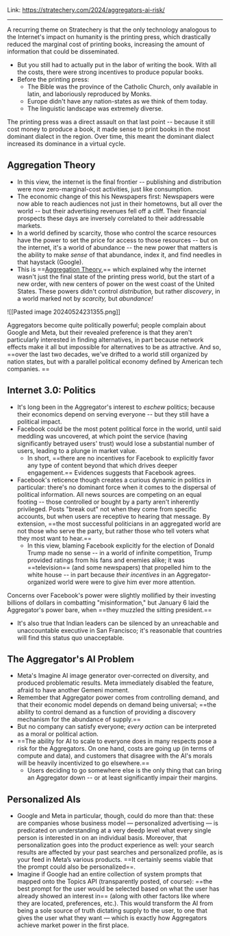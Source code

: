 Link: https://stratechery.com/2024/aggregators-ai-risk/

----

A recurring theme on Stratechery is that the only technology analogous to the Internet's impact on humanity is the printing press, which drastically reduced the marginal cost of printing books, increasing the amount of information that could be disseminated.
- But you still had to actually put in the labor of writing the book. With all the costs, there were strong incentives to produce popular books.
- Before the printing press:
	- The Bible was the province of the Catholic Church, only available in latin, and laboriously reproduced by Monks.
	- Europe didn't have any nation-states as we think of them today.
	- The linguistic landscape was extremely diverse.

The printing press was a direct assault on that last point -- because it still cost money to produce a book, it made sense to print books in the most dominant dialect in the region. Over time, this meant the dominant dialect increased its dominance in a virtual cycle.

## Aggregation Theory
- In this view, the internet is the final frontier -- publishing and distribution were now zero-marginal-cost activities, just like consumption.
- The economic change of this his Newspapers first: Newspapers were now able to reach audiences not just in their hometowns, but all over the world -- but their advertising revenues fell off a cliff. Their financial prospects these days are inversely correlated to their addressable markets.
- In a world defined by scarcity, those who control the scarce resources have the power to set the price for access to those resources -- but on the internet, it's a world of abundance -- the new power that matters is the ability to make *sense* of that abundance, index it, and find needles in that haystack (Google).
- This is ==[Aggregation Theory](https://stratechery.com/2015/aggregation-theory/),== which explained why the internet wasn't just the final state of the printing press world, but the start of a new order, with new centers of power on the west coast of the United States. These powers didn't control *distribution,* but rather *discovery*, in a world marked not by *scarcity,* but *abundance!*

![[Pasted image 20240524231355.png]]

Aggregators become quite politically powerful; people complain about Google and Meta, but their revealed preference is that they aren't particularly interested in finding alternatives, in part because network effects make it all but impossible for alternatives to be as attractive. And so, ==over the last two decades, we've drifted to a world still organized by nation states, but with a parallel political economy defined by American tech companies. ==


## Internet 3.0: Politics
- It's long been in the Aggregator's interest to *eschew* politics; because their economics depend on serving everyone -- but they still have a political impact.
- Facebook could be the most potent political force in the world, until said meddling was uncovered, at which point the service (having significantly betrayed users' trust) would lose a substantial number of users, leading to a plunge in market value.
	- In short, ==there are no incentives for Facebook to explicitly favor any type of content beyond that which drives deeper engagement.== Evidences suggests that Facebook agrees.
- Facebook's reticence though creates a curious dynamic in politics in particular: there's no dominant force when it comes to the dispersal of political information. All news sources are competing on an equal footing -- those controlled or bought by a party aren't inherently privileged.  Posts "break out" not when they come from specific accounts, but when users are receptive to hearing that message. By extension, ==the most successful politicians in an aggregated world are not those who serve the party, but rather those who tell voters what they most want to hear.==
	- In this view, blaming Facebook explicitly for the election of Donald Trump made no sense -- in a world of infinite competition, Trump provided ratings from his fans and enemies alike; it was ==television== (and some newspapers) that propelled him to the white house -- in part because *their incentives* in an Aggregator-organized world were were to give him ever more attention.

Concerns over Facebook's power were slightly mollified by their investing billions of dollars in combatting "misinformation," but January 6 laid the Aggregator's power bare, when ==they muzzled the sitting president.==
- It's also true that Indian leaders can be silenced by an unreachable and unaccountable executive in San Francisco; it's reasonable that countries will find this status quo unacceptable.

## The Aggregator's AI Problem
- Meta's Imagine AI image generator over-corrected on diversity, and produced problematic results. Meta immediately disabled the feature, afraid to have another Gemeni moment.
- Remember that Aggregator power comes from controlling demand, and that their economic model depends on demand being universal; ==the ability to control demand as a function of providing a discovery mechanism for the abundance of supply.==
- But no company can satisfy everyone; *every action* can be interpreted as a moral or political action.
- ==The ability for AI to scale to everyone does in many respects pose a risk for the Aggregators. On one hand, costs are going up (in terms of compute and data), and customers that disagree with the AI's morals will be heavily incentivized to go elsewhere.==
	- Users deciding to go somewhere else is the only thing that can bring an Aggregator down -- or at least significantly impair their margins.

## Personalized AIs
- Google and Meta in particular, though, could do more than that: these are companies whose business model — personalized advertising — is predicated on understanding at a very deedp level what every single person is interested in on an individual basis. Moreover, that personalization goes into the product experience as well: your search results are affected by your past searches and personalized profile, as is your feed in Meta’s various products. ==It certainly seems viable that the prompt could also be personalized==.
- Imagine if Google had an entire collection of system prompts that mapped onto the Topics API (transparently posted, of course): ==the best prompt for the user would be selected based on what the user has already showed an interest in== (along with other factors like where they are located, preferences, etc.). This would transform the AI from being a sole source of truth dictating supply to the user, to one that gives the user what they want — which is exactly how Aggregators achieve market power in the first place.





